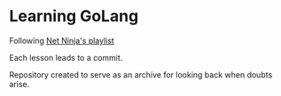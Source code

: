 # Learning GoLang

Following [Net Ninja's playlist](https://youtube.com/playlist?list=PL4cUxeGkcC9gC88BEo9czgyS72A3doDeM&si=rBx8QxMWIsGKHtym)

Each lesson leads to a commit.

Repository created to serve as an archive for looking back when doubts arise.
